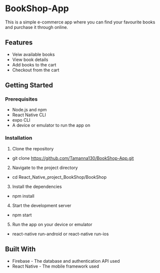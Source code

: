 # BookShop-App
This is a simple e-commerce app where you can find your favourite books and purchase it through online.

## Features
* Veiw available books
* View book details
* Add books to the cart
* Checkout from the cart

## Getting Started

### Prerequisites
* Node.js and npm
* React Native CLI
* expo CLI
* A device or emulator to run the app on

### Installation

1. Clone the repository
* git clone https://github.com/Tamanna130/BookShop-App.git

2. Navigate to the project directory
* cd React_Native_project_BookShop/BookShop

3. Install the dependencies
* npm install

4. Start the development server
* npm start

5. Run the app on your device or emulator
* react-native run-android or react-native run-ios

## Built With
* Firebase - The database and authentication API used
* React Native - The mobile framework used
